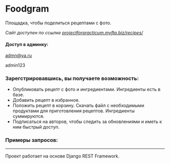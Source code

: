 # Foodgram
Площадка, чтобы поделиться рецептами с фото.


*Сайт доступен по ссылке [projectforpracticum.myftp.biz/recipes/](http://projectforpracticum.myftp.biz/recipes/)*
#### Доступ в админку:

admn@ya.ru

admin123


### Зарегстрировавшись, вы получаете возможность:
* Опубликовать рецепт с фото и ингредиентами. Ингредиенты есть в базе.
* Добавить рецепт в избранное.
* Положить рецепт в корзину. Скачать файл с необходимыми продуктами для приготовления рецептов. Ингредиенты суммируются.
* Подписаться на авторов, чтобы следить за обновлениями и иметь к ним быстрый доступ.


### Примеры запросов:


_____________________________________________________________________________________________________________________________________________

Проект работает на основе Django REST Framework.

